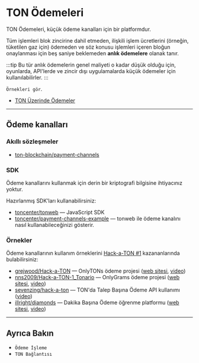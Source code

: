 # TON Ödemeleri

TON Ödemeleri, küçük ödeme kanalları için bir platformdur.

Tüm işlemleri blok zincirine dahil etmeden, ilişkili işlem ücretlerini (örneğin, tüketilen gaz için) ödemeden ve söz konusu işlemleri içeren bloğun onaylanması için beş saniye beklemeden **anlık ödemelere** olanak tanır.

:::tip
Bu tür anlık ödemelerin genel maliyeti o kadar düşük olduğu için, oyunlarda, API'lerde ve zincir dışı uygulamalarda küçük ödemeler için kullanılabilirler.
:::

`Örnekleri gör`.

* [TON Üzerinde Ödemeler](https://blog.ton.org/ton-payments)

---

## Ödeme kanalları

### Akıllı sözleşmeler

* [ton-blockchain/payment-channels](https://github.com/ton-blockchain/payment-channels)

### SDK

Ödeme kanallarını kullanmak için derin bir kriptografi bilgisine ihtiyacınız yoktur.

Hazırlanmış SDK’ları kullanabilirsiniz:

* [toncenter/tonweb](https://github.com/toncenter/tonweb) — JavaScript SDK
* [toncenter/payment-channels-example](https://github.com/toncenter/payment-channels-example) — tonweb ile ödeme kanalını nasıl kullanabileceğinizi gösterir.

### Örnekler

Ödeme kanallarının kullanım örneklerini [Hack-a-TON #1](https://ton.org/hack-a-ton-1) kazananlarında bulabilirsiniz:

* [grejwood/Hack-a-TON](https://github.com/Grejwood/Hack-a-TON) — OnlyTONs ödeme projesi ([web sitesi](https://main.d3puvu1kvbh8ti.amplifyapp.com/), [video](https://www.youtube.com/watch?v=38JpX1vRNTk))
* [nns2009/Hack-a-TON-1_Tonario](https://github.com/nns2009/Hack-a-TON-1_Tonario) — OnlyGrams ödeme projesi ([web sitesi](https://onlygrams.io/), [video](https://www.youtube.com/watch?v=gm5-FPWn1XM))
* [sevenzing/hack-a-ton](https://github.com/sevenzing/hack-a-ton) — TON'da Talep Başına Ödeme API kullanımı ([video](https://www.youtube.com/watch?v=7lAnbyJdpOA&feature=youtu.be))
* [illright/diamonds](https://github.com/illright/diamonds) — Dakika Başına Ödeme öğrenme platformu ([web sitesi](https://diamonds-ton.vercel.app/), [video](https://www.youtube.com/watch?v=g9wmdOjAv1s))

---

## Ayrıca Bakın

* `Ödeme İşleme`
* `TON Bağlantısı`